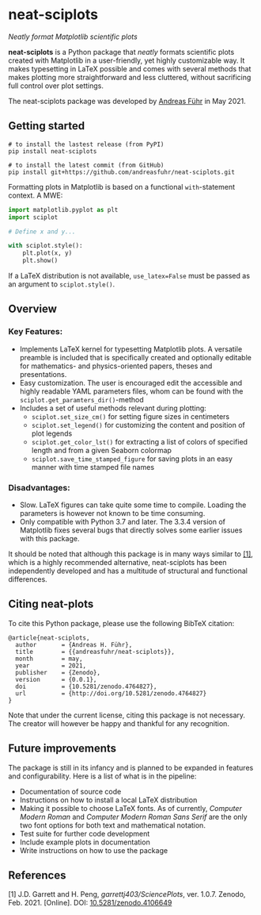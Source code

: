 # neat-sciplots
*Neatly format Matplotlib scientific plots*

**neat-sciplots** is a Python package that *neatly* formats scientific plots created with Matplotlib in a 
user-friendly, yet highly customizable way.
It makes typesetting in LaTeX possible and comes with several methods that makes plotting more 
straightforward and less cluttered, without sacrificing full control over plot settings.

The neat-sciplots package was developed by [Andreas Führ](https://www.linkedin.com/in/fuhrandreas/) in May 2021.

## Getting started
```
# to install the lastest release (from PyPI)
pip install neat-sciplots

# to install the latest commit (from GitHub)
pip install git+https://github.com/andreasfuhr/neat-sciplots.git
```

Formatting plots in Matplotlib is based on a functional `with`-statement context. A MWE:
```python
import matplotlib.pyplot as plt
import sciplot

# Define x and y...

with sciplot.style():
    plt.plot(x, y)
    plt.show()
```
If a LaTeX distribution is not available, `use_latex=False` must be passed as an argument to `sciplot.style()`.


## Overview

### Key Features:
* Implements LaTeX kernel for typesetting Matplotlib plots. A versatile preamble is included that is specifically 
created and optionally editable for mathematics- and physics-oriented papers, theses and presentations.
* Easy customization. The user is encouraged edit the accessible and highly readable YAML parameters files, whom can 
be found with the `sciplot.get_paramters_dir()`-method
* Includes a set of useful methods relevant during plotting:
    * `sciplot.set_size_cm()` for setting figure sizes in centimeters
    * `sciplot.set_legend()` for customizing the content and position of plot legends
    * `sciplot.get_color_lst()` for extracting a list of colors of specified length and from a given Seaborn colormap
    * `sciplot.save_time_stamped_figure` for saving plots in an easy manner with time stamped file names


### Disadvantages:
* Slow. LaTeX figures can take quite some time to compile. Loading the parameters is however not known to be time 
consuming.
* Only compatible with Python 3.7 and later. The 3.3.4 version of Matplotlib fixes several bugs that directly solves 
some earlier issues with this package. 






It should be noted that although this package is in many ways similar to [[1]](#1), which is a highly recommended 
alternative, neat-sciplots has been independently developed and has a multitude of structural and functional differences.


## Citing neat-plots

To cite this Python package, please use the following BibTeX citation:

```
@article{neat-sciplots,
  author       = {Andreas H. Führ},
  title        = {{andreasfuhr/neat-sciplots}},
  month        = may,
  year         = 2021,
  publisher    = {Zenodo},
  version      = {0.0.1},
  doi          = {10.5281/zenodo.4764827},
  url          = {http://doi.org/10.5281/zenodo.4764827}
}
```
Note that under the current license, citing this package is not necessary. The creator will however be happy and 
thankful for any recognition.


## Future improvements

The package is still in its infancy and is planned to be expanded in features and configurability. Here is a list of 
what is in the pipeline:
* Documentation of source code
* Instructions on how to install a local LaTeX distribution
* Making it possible to choose LaTeX fonts. As of currently, *Computer Modern Roman* and *Computer Modern Roman Sans 
Serif* are the only two font options for both text and mathematical notation.
* Test suite for further code development
* Include example plots in documentation
* Write instructions on how to use the package


## References
<a id="1">[1]</a>
J.D. Garrett and H. Peng,
*garrettj403/SciencePlots*,
ver. 1.0.7.
Zenodo,
Feb. 2021.
\[Online].
DOI: [10.5281/zenodo.4106649](http://doi.org/10.5281/zenodo.4106649)